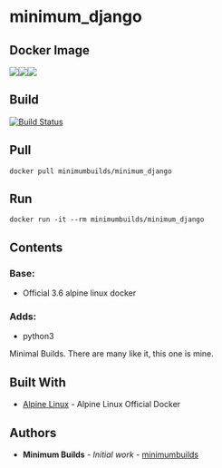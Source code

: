 # minimum_django

## Docker Image

[![](https://images.microbadger.com/badges/version/minimumbuilds/minimum_django:v0.0.2.svg)](https://microbadger.com/images/minimumbuilds/minimum_django:v0.0.2 "Get your own version badge on microbadger.com")[![](https://images.microbadger.com/badges/image/minimumbuilds/minimum_django:v0.0.2.svg)](https://microbadger.com/images/minimumbuilds/minimum_django:v0.0.2 "Get your own image badge on microbadger.com")[![](https://images.microbadger.com/badges/commit/minimumbuilds/minimum_django:v0.0.2.svg)](https://microbadger.com/images/minimumbuilds/minimum_django:v0.0.2 "Get your own commit badge on microbadger.com") 

## Build
[![Build Status](https://travis-ci.org/minimumbuilds/minimum_django.svg?branch=v0.0.2)](https://travis-ci.org/minimumbuilds/minimum_django)

## Pull
	docker pull minimumbuilds/minimum_django

## Run
	docker run -it --rm minimumbuilds/minimum_django

## Contents

### Base:
- Official 3.6 alpine linux docker

### Adds:
- python3

Minimal Builds. There are many like it, this one is mine.

## Built With

* [Alpine Linux](https://hub.docker.com/_/alpine/) - Alpine Linux Official Docker

## Authors

* **Minimum Builds** - *Initial work* - [minimumbuilds](https://github.com/minimumbuilds)
